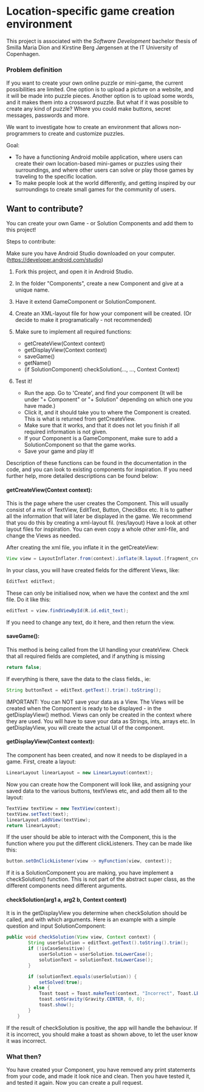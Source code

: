 # Location-specific game creation environment
This project is associated with the <em>Software Development</em> bachelor thesis of Smilla Maria Dion and Kirstine Berg Jørgensen at the IT University of Copenhagen.

### Problem definition
If you want to create your own online puzzle or mini-game, the current possibilities are limited. One option is to upload a picture on a website, and it will be made into puzzle pieces. Another option is to upload some words, and it makes them into a crossword puzzle. But what if it was possible to create any kind of puzzle? Where you could make buttons, secret messages, passwords and more.

We want to investigate how to create an environment that allows non-programmers to create and customize puzzles.

Goal:
- To have a functioning Android mobile application, where users can create their own location-based mini-games or puzzles using their surroundings, and where other users can solve or play those games by traveling to the specific location.
- To make people look at the world differently, and getting inspired by our surroundings to create small games for the community of users.

## Want to contribute?
You can create your own Game - or Solution Components and add them to this project! 

Steps to contribute:

Make sure you have Android Studio downloaded on your computer. (https://developer.android.com/studio)

1. Fork this project, and open it in Android Studio. 
2. In the folder "Components", create a new Component and give at a unique name.
3. Have it extend GameComponent or SolutionComponent.

4. Create an XML-layout file for how your component will be created. (Or decide to make it programatically - not recommended)

5. Make sure to implement all required functions: 
    - getCreateView(Context context)
    - getDisplayView(Context context)
    - saveGame()
    - getName()
    - (if SolutionComponent) checkSolution(..., ..., Context Context)
  
  
6. Test it!
    - Run the app. Go to 'Create', and find your component (It will be under "+ Component" or "+ Solution" depending on which one you have made.)
    - Click it, and it should take you to where the Component is created. This is what is returned from getCreateView. 
    - Make sure that it works, and that it does not let you finish if all required information is not given. 
    - If your Component is a GameComponent, make sure to add a SolutionComponent so that the game works. 
    - Save your game and play it!

Description of these functions can be found in the documentation in the code, and you can look to existing components for inspiration. If you need further help, more detailed descriptions can be found below:

#### getCreateView(Context context):
This is the page where the user creates the Component. This will usually consist of a mix of TextView, EditText, Button, CheckBox etc. 
It is to gather all the information that will later be displayed in the game.
We recommend that you do this by creating a xml-layout fil. (res/layout) Have a look at other layout files for inspiration. You can even copy a whole other xml-file, and change the Views as needed.

After creating the xml file, you inflate it in the getCreateView:
```java
View view = LayoutInflater.from(context).inflate(R.layout.[fragment_create_YOUR_component], null, false);
```
    
In your class, you will have created fields for the different Views, like: 
```java
EditText editText;
```
These can only be initialised now, when we have the context and the xml file. Do it like this:
```java
editText = view.findViewById(R.id.edit_text);
```
If you need to change any text, do it here, and then return the view.

#### saveGame():
This method is being called from the UI handling your createView. 
Check that all required fields are completed, and if anything is missing
```java
return false;
```
    
If everything is there, save the data to the class fields., ie:
```java
String buttonText = editText.getText().trim().toString();
```

IMPORTANT: You can NOT save your data as a View. The Views will be created when the Component is ready to be displayed - in the getDisplayView() method. Views can only be created in the context where they are used. You will have to save your data as Strings, ints, arrays etc. In getDisplayView, you will create the actual UI of the component.

#### getDisplayView(Context context):
The component has been created, and now it needs to be displayed in a game.
First, create a layout:
```java
LinearLayout linearLayout = new LinearLayout(context);
```
Now you can create how the Component will look like, and assigning your saved data to the various buttons, textViews etc, and add them all to the layout:
```java
TextView textView = new TextView(context);
textView.setText(text);
linearLayout.addView(textView);
return linearLayout;
```
If the user should be able to interact with the Component, this is the function where you put the different clickListeners. They can be made like this:
```java
button.setOnClickListener(view -> myFunction(view, context));
```
If it is a SolutionComponent you are making, you have implement a checkSolution() function. This is not part of the abstract super class, as the different components need different arguments.

#### checkSolution(arg1 a, arg2 b, Context context)

It is in the getDisplayView you determine when checkSolution should be called, and with which arguments. Here is an example with a simple question and input SolutionComponent:
```java
public void checkSolution(View view, Context context) {
        String userSolution = editText.getText().toString().trim();
        if (!isCaseSensitive) {
            userSolution = userSolution.toLowerCase();
            solutionText = solutionText.toLowerCase();
        }

        if (solutionText.equals(userSolution)) {
            setSolved(true);
        } else {
            Toast toast = Toast.makeText(context, "Incorrect", Toast.LENGTH_SHORT);
            toast.setGravity(Gravity.CENTER, 0, 0);
            toast.show();
        }
    }
```

If the result of checkSolution is positive, the app will handle the behaviour. If it is incorrect, you should make a toast as shown above, to let the user know it was incorrect.

### What then?
You have created your Component, you have removed any print statements from your code, and made it look nice and clean.
Then you have tested it, and tested it again.
Now you can create a pull request.



